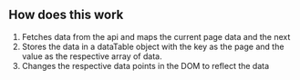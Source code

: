 ## How does this work

1. Fetches data from the api and maps the current page data and the next
2. Stores the data in a dataTable object with the key as the page and the value as the respective array of data.
3. Changes the respective data points in the DOM to reflect the data